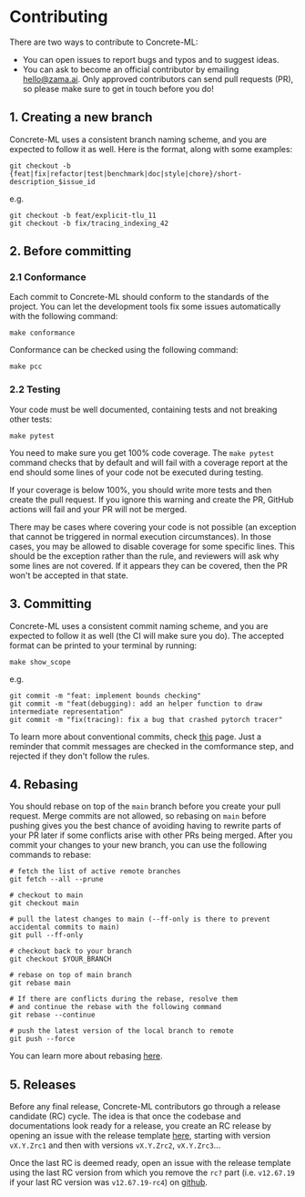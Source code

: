 # Contributing

There are two ways to contribute to Concrete-ML:

- You can open issues to report bugs and typos and to suggest ideas.
- You can ask to become an official contributor by emailing [hello@zama.ai](mailto:hello@zama.ai). Only approved contributors can send pull requests (PR), so please make sure to get in touch before you do!

## 1. Creating a new branch

Concrete-ML uses a consistent branch naming scheme, and you are expected to follow it as well. Here is the format, along with some examples:

```shell
git checkout -b {feat|fix|refactor|test|benchmark|doc|style|chore}/short-description_$issue_id
```

e.g.

```shell
git checkout -b feat/explicit-tlu_11
git checkout -b fix/tracing_indexing_42
```

## 2. Before committing

### 2.1 Conformance

Each commit to Concrete-ML should conform to the standards of the project. You can let the development tools fix some issues automatically with the following command:

```shell
make conformance
```

Conformance can be checked using the following command:

```shell
make pcc
```

### 2.2 Testing

Your code must be well documented, containing tests and not breaking other tests:

```shell
make pytest
```

You need to make sure you get 100% code coverage. The `make pytest` command checks that by default and will fail with a coverage report at the end should some lines of your code not be executed during testing.

If your coverage is below 100%, you should write more tests and then create the pull request. If you ignore this warning and create the PR, GitHub actions will fail and your PR will not be merged.

There may be cases where covering your code is not possible (an exception that cannot be triggered in normal execution circumstances). In those cases, you may be allowed to disable coverage for some specific lines. This should be the exception rather than the rule, and reviewers will ask why some lines are not covered. If it appears they can be covered, then the PR won't be accepted in that state.

## 3. Committing

Concrete-ML uses a consistent commit naming scheme, and you are expected to follow it as well (the CI will make sure you do). The accepted format can be printed to your terminal by running:

```shell
make show_scope
```

e.g.

```shell
git commit -m "feat: implement bounds checking"
git commit -m "feat(debugging): add an helper function to draw intermediate representation"
git commit -m "fix(tracing): fix a bug that crashed pytorch tracer"
```

To learn more about conventional commits, check [this](https://www.conventionalcommits.org/en/v1.0.0/) page. Just a reminder that commit messages are checked in the comformance step, and rejected if they don't follow the rules.

## 4. Rebasing

You should rebase on top of the `main` branch before you create your pull request. Merge commits are not allowed, so rebasing on `main` before pushing gives you the best chance of avoiding having to rewrite parts of your PR later if some conflicts arise with other PRs being merged. After you commit your changes to your new branch, you can use the following commands to rebase:

```shell
# fetch the list of active remote branches
git fetch --all --prune

# checkout to main
git checkout main

# pull the latest changes to main (--ff-only is there to prevent accidental commits to main)
git pull --ff-only

# checkout back to your branch
git checkout $YOUR_BRANCH

# rebase on top of main branch
git rebase main

# If there are conflicts during the rebase, resolve them
# and continue the rebase with the following command
git rebase --continue

# push the latest version of the local branch to remote
git push --force
```

You can learn more about rebasing [here](https://git-scm.com/docs/git-rebase).

## 5. Releases

Before any final release, Concrete-ML contributors go through a release candidate (RC) cycle. The idea is that once the codebase and documentations look ready for a release, you create an RC release by opening an issue with the release template [here](https://github.com/zama-ai/concrete-ml-internal/issues/new?assignees=%5C&labels=%5C&template=release.md), starting with version `vX.Y.Zrc1` and then with versions `vX.Y.Zrc2`, `vX.Y.Zrc3`...

Once the last RC is deemed ready, open an issue with the release template using the last RC version from which you remove the `rc?` part (i.e. `v12.67.19` if your last RC version was `v12.67.19-rc4`) on [github](https://github.com/zama-ai/concrete-ml-internal/issues/new?assignees=%5C&labels=%5C&template=release.md).
